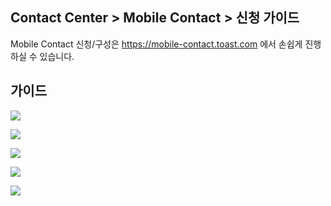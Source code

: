 ## Contact Center > Mobile Contact > 신청 가이드

Mobile Contact 신청/구성은 https://mobile-contact.toast.com 에서 손쉽게 진행하실 수 있습니다.

## 가이드

![](http://static.toastoven.net/prod_contact_center/img_step1.jpg)

![](http://static.toastoven.net/prod_contact_center/img_step2.jpg)

![](http://static.toastoven.net/prod_contact_center/img_step3.jpg)

![](http://static.toastoven.net/prod_contact_center/img_step4.jpg)

![](http://static.toastoven.net/prod_contact_center/img_step5.jpg)
